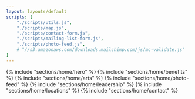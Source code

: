 ```yaml
---
layout: layouts/default
scripts: [
    "./scripts/utils.js",
    "./scripts/map.js",
    "./scripts/contact-form.js",
    "./scripts/mailing-list-form.js",
    "./scripts/photo-feed.js",
    # "//s3.amazonaws.com/downloads.mailchimp.com/js/mc-validate.js"
]
---
```


{% include "sections/home/hero" %}
{% include "sections/home/benefits" %}
{% include "sections/home/arts" %}
{% include "sections/home/photo-feed" %}
{% include "sections/home/leadership" %}
{% include "sections/home/locations" %}
{% include "sections/home/contact" %}